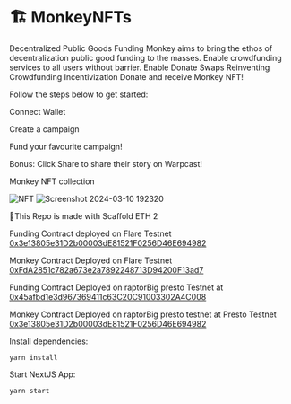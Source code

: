 # 🏗 MonkeyNFTs

Decentralized Public Goods Funding
Monkey aims to bring the ethos of decentralization public good funding to the masses.
Enable crowdfunding services to all users without barrier.
Enable Donate Swaps
Reinventing Crowdfunding Incentivization
Donate and receive Monkey NFT!

Follow the steps below to get started:

Connect Wallet

Create a campaign

Fund your favourite campaign!

Bonus: Click Share to share their story on Warpcast!


Monkey NFT collection

![NFT](https://github.com/KENILSHAHH/ETHOxford/assets/93181200/73a14a07-4e99-427b-bbec-bcc09e4c3e2a)
![Screenshot 2024-03-10 192320](https://github.com/KENILSHAHH/ETHOxford/assets/93181200/9cab9a38-b807-404c-adc1-7ea9442aa243)

🧪This Repo is made with Scaffold ETH 2

Funding Contract deployed on Flare Testnet [0x3e13805e31D2b00003dE81521F0256D46E694982](https://coston2.testnet.flarescan.com/address/0x3e13805e31D2b00003dE81521F0256D46E694982)

Monkey Contract Deployed on Flare Testnet [0xFdA2851c782a673e2a7892248713D94200F13ad7](https://coston2.testnet.flarescan.com/address/0xFdA2851c782a673e2a7892248713D94200F13ad7)

Funding Contract Deployed on raptorBig presto Testnet at [0x45afbd1e3d967369411c63C20C91003302A4C008](https://raptorbig-blockscout.eu-north-2.gateway.fm/address/0x45afbd1e3d967369411c63C20C91003302A4C008) 

Monkey Contract Deployed on raptorBig presto testnet at Presto Testnet [0x3e13805e31D2b00003dE81521F0256D46E694982](https://raptorbig-blockscout.eu-north-2.gateway.fm/address/0x3e13805e31D2b00003dE81521F0256D46E694982)


Install dependencies:

``yarn install``

Start NextJS App:

``yarn start``



